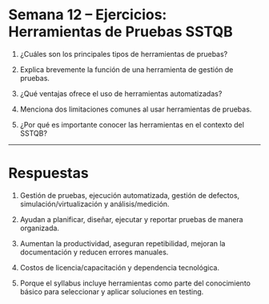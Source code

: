 # Semana 12 – Ejercicios: Herramientas de Pruebas SSTQB

1. ¿Cuáles son los principales tipos de herramientas de pruebas?

2. Explica brevemente la función de una herramienta de gestión de pruebas.

3. ¿Qué ventajas ofrece el uso de herramientas automatizadas?

4. Menciona dos limitaciones comunes al usar herramientas de pruebas.

5. ¿Por qué es importante conocer las herramientas en el contexto del SSTQB?

---

# Respuestas

1. Gestión de pruebas, ejecución automatizada, gestión de defectos, simulación/virtualización y análisis/medición.

2. Ayudan a planificar, diseñar, ejecutar y reportar pruebas de manera organizada.

3. Aumentan la productividad, aseguran repetibilidad, mejoran la documentación y reducen errores manuales.

4. Costos de licencia/capacitación y dependencia tecnológica.

5. Porque el syllabus incluye herramientas como parte del conocimiento básico para seleccionar y aplicar soluciones en testing.
